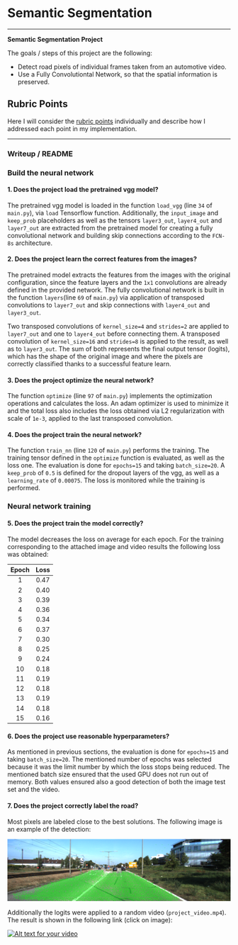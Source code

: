 # **Semantic Segmentation**

---

**Semantic Segmentation Project**

The goals / steps of this project are the following:

* Detect road pixels of individual frames taken from an automotive video.
* Use a Fully Convolutiontal Network, so that the spatial information is preserved.

[//]: # (Image References)

[image1]: ./image_output/umm_000013.png "Image detection"
[image2]: ./output_images/undistort_test_image.png "Road Transformed"
[image3]: ./output_images/threshold.png "Binary Example"
[image4]: ./output_images/warped.png "Warp Example"
[image5]: ./output_images/lane_detection.png "Fit Visual"
[image6]: ./output_images/view.png "Output"
[video1]: ./project_video.mp4 "Video"

## Rubric Points

Here I will consider the [rubric points](https://review.udacity.com/#!/rubrics/989/view) individually and describe how I addressed each point in my implementation.  

---

### Writeup / README

### Build the neural network

#### 1. Does the project load the pretrained vgg model?

The pretrained vgg model is loaded in the function `load_vgg` (line `34` of `main.py`), via `load` Tensorflow function. Additionally, the `input_image` and `keep_prob` placeholders as well as the tensors `layer3_out`, `layer4_out` and `layer7_out` are extracted from the pretrained model for creating a fully convolutional network and building skip connections according to the `FCN-8s` architecture.

#### 2. Does the project learn the correct features from the images?

The pretrained model extracts the features from the images with the original configuration, since the feature layers and the `1x1` convolutions are already defined in the provided network. The fully convolutional network is built in the function `layers`(line `69` of `main.py`) via application of transposed convolutions to `layer7_out` and skip connections with `layer4_out` and `layer3_out`.

Two transposed convolutions of `kernel_size=4` and `strides=2` are applied to `layer7_out` and one to `layer4_out` before connecting them. A transposed convolution of `kernel_size=16` and `strides=8` is applied to the result, as well as to `layer3_out`. The sum of both represents the final output tensor (logits), which has the shape of the original image and where the pixels are correctly classified thanks to a successful feature learn.

#### 3. Does the project optimize the neural network?

The function `optimize` (line `97` of `main.py`) implements the optimization operations and calculates the loss. An adam optimizer is used to minimize it and the total loss also includes the loss obtained via L2 regularization with scale of `1e-3`, applied to the last transposed convolution.

#### 4. Does the project train the neural network?

The function `train_nn` (line `120` of `main.py`) performs the training. The training tensor defined in the `optimize` function is evaluated, as well as the loss one. The evaluation is done for `epochs=15` and taking `batch_size=20`. A `keep_prob` of `0.5` is defined for the dropout layers of the vgg, as well as a `learning_rate` of `0.00075`. The loss is monitored while the training is performed.

### Neural network training

#### 5. Does the project train the model correctly?

The model decreases the loss on average for each epoch. For the training corresponding to the attached image and video results the following loss was obtained:

| Epoch         		|     Loss	        					|
|:---------------------:|:---------------------------------------------:|
| 1         		| 0.47   							|
| 2     	| 0.40 	|
| 3					|	0.39											|
| 4	      	| 0.36 				|
|	5					|	0.34											|
| 6	    | 0.37     									|
| 7					|	0.30											|
| 8	      	| 0.25 				|
|	9					|	0.24											|
| 10		| 0.18        									|
| 11		| 0.19       									|
| 12				| 0.18        									|
|	13					|	0.19											|
| 14		| 0.18        									|
| 15		| 0.16       									|




#### 6. Does the project use reasonable hyperparameters?

As mentioned in previous sections, the evaluation is done for `epochs=15` and taking `batch_size=20`. The mentioned number of epochs was selected because it was the limit number by which the loss stops being reduced. The mentioned batch size ensured that the used GPU does not run out of memory. Both values ensured also a good detection of both the image test set and the video.

#### 7. Does the project correctly label the road?

Most pixels are labeled close to the best solutions. The following image is an example of the detection:

![alt text][image1]

Additionally the logits were applied to a random video (`project_video.mp4`). The result is shown in the following link (click on image):

[![Alt text for your video](https://i.ytimg.com/vi/5nY5wKeFI98/hqdefault.jpg?sqp=-oaymwEZCNACELwBSFXyq4qpAwsIARUAAIhCGAFwAQ==&rs=AOn4CLBR9UpzzHVJjRvFQvwUOtv8E6dIXA)](https://www.youtube.com/watch?v=5nY5wKeFI98)
